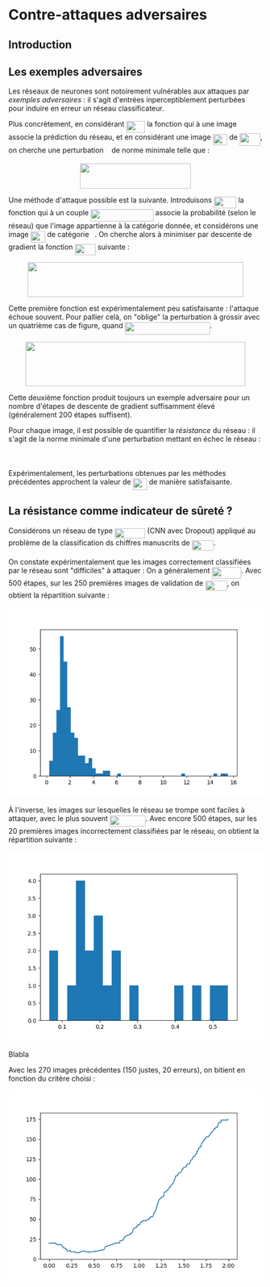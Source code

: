 # Contre-attaques adversaires

## Introduction

## Les exemples adversaires
Les réseaux de neurones sont notoirement vulnérables aux attaques par *exemples adversaires* : il s'agit d'entrées inperceptiblement perturbées pour induire en erreur un réseau classificateur.

Plus concrètement, en considérant <img src="https://rawgit.com/maxdinech/car-crash/master/svgs/d6e11b752ad953712a64bc8c88ba6b6a.svg?invert_in_darkmode" align=middle width=36.919905pt height=22.831379999999992pt/> la fonction qui à une image associe la prédiction du réseau, et en considérant une image <img src="https://rawgit.com/maxdinech/car-crash/master/svgs/179d2870187b498a3d368676c476d2c3.svg?invert_in_darkmode" align=middle width=28.52685pt height=21.683310000000006pt/> de <img src="https://rawgit.com/maxdinech/car-crash/master/svgs/5bee02fc7a8ca5372bb2192f7bb6a799.svg?invert_in_darkmode" align=middle width=41.002829999999996pt height=24.65759999999998pt/>, on cherche une perturbation <img src="https://rawgit.com/maxdinech/car-crash/master/svgs/89f2e0d2d24bcf44db73aab8fc03252c.svg?invert_in_darkmode" align=middle width=7.873024500000003pt height=14.155350000000013pt/> de norme minimale telle que :

<p align="center"><img src="https://rawgit.com/maxdinech/car-crash/master/svgs/174ec305bf2bff7a03422b142ec0864e.svg?invert_in_darkmode" align=middle width=219.58694999999997pt height=49.31553pt/></p>

Une méthode d'attaque possible est la suivante. Introduisons <img src="https://rawgit.com/maxdinech/car-crash/master/svgs/ada5d22dcf9db66090e7c98e48a2196c.svg?invert_in_darkmode" align=middle width=44.68233000000001pt height=22.831379999999992pt/> la fonction qui à un couple <img src="https://rawgit.com/maxdinech/car-crash/master/svgs/48f63ac3caedbe4ad874af62e676cbfb.svg?invert_in_darkmode" align=middle width=124.28921999999999pt height=24.65759999999998pt/> associe la probabilité (selon le réseau) que l'image appartienne à la catégorie donnée, et considérons une image <img src="https://rawgit.com/maxdinech/car-crash/master/svgs/179d2870187b498a3d368676c476d2c3.svg?invert_in_darkmode" align=middle width=28.52685pt height=21.683310000000006pt/> de catégorie <img src="https://rawgit.com/maxdinech/car-crash/master/svgs/3e18a4a28fdee1744e5e3f79d13b9ff6.svg?invert_in_darkmode" align=middle width=7.113876000000004pt height=14.155350000000013pt/>. On cherche alors à minimiser par descente de gradient la fonction <img src="https://rawgit.com/maxdinech/car-crash/master/svgs/412737f1db96536b7345d3593320d88d.svg?invert_in_darkmode" align=middle width=41.118825pt height=22.46574pt/> suivante :

<p align="center"><img src="https://rawgit.com/maxdinech/car-crash/master/svgs/2871ac7e396d5a4c24b491b283edb6a4.svg?invert_in_darkmode" align=middle width=428.3234999999999pt height=69.041775pt/></p>

Cette première fonction est expérimentalement peu satisfaisante : l'attaque échoue souvent. Pour pallier celà, on "oblige" la perturbation à grossir avec un quatrième cas de figure, quand <img src="https://rawgit.com/maxdinech/car-crash/master/svgs/563e25d8bdf05f1f9f015f13c49a8b21.svg?invert_in_darkmode" align=middle width=168.77470499999998pt height=24.65759999999998pt/>.

<p align="center"><img src="https://rawgit.com/maxdinech/car-crash/master/svgs/a6dd4c694e07d132e2ae279442b3739f.svg?invert_in_darkmode" align=middle width=436.5438pt height=88.76801999999999pt/></p>

Cette deuxième fonction produit toujours un exemple adversaire pour un nombre d'étapes de descente de gradient suffisamment élevé (généralement 200 étapes suffisent).

Pour chaque image, il est possible de quantifier la *résistance* du réseau : il s'agit de la norme minimale d'une perturbation mettant en échec le réseau :

<p align="center"><img src="https://rawgit.com/maxdinech/car-crash/master/svgs/b9a76c472a8e734d0bb1a242b4f8b356.svg?invert_in_darkmode" align=middle width=393.82694999999995pt height=16.438356pt/></p>

Expérimentalement, les perturbations obtenues par les méthodes précédentes approchent la valeur de <img src="https://rawgit.com/maxdinech/car-crash/master/svgs/b482c509424d573ea9b38bd47c807d5f.svg?invert_in_darkmode" align=middle width=27.96816pt height=22.46574pt/> de manière satisfaisante.

## La résistance comme indicateur de sûreté ?

Considérons un réseau de type <img src="https://rawgit.com/maxdinech/car-crash/master/svgs/61feaa69f87be5f87163b0ef43b33a43.svg?invert_in_darkmode" align=middle width=60.41046pt height=20.09139000000001pt/> (CNN avec Dropout) appliqué au problème de la classification ds chiffres manuscrits de <img src="https://rawgit.com/maxdinech/car-crash/master/svgs/328aebe52d5ae49b0a885beb672532f3.svg?invert_in_darkmode" align=middle width=43.15047pt height=20.09139000000001pt/>.

On constate expérimentalement que les images correctement classifiées par le réseau sont "difficiles" à attaquer : On a généralement <img src="https://rawgit.com/maxdinech/car-crash/master/svgs/a3a1d86d0e372d137485db55387dce19.svg?invert_in_darkmode" align=middle width=58.104915pt height=22.46574pt/>. Avec 500 étapes, sur les 250 premières images de validation de <img src="https://rawgit.com/maxdinech/car-crash/master/svgs/328aebe52d5ae49b0a885beb672532f3.svg?invert_in_darkmode" align=middle width=43.15047pt height=20.09139000000001pt/>, on obtient la répartition suivante :

![Histogramme 1](images/hist_1.png)

À l'inverse, les images sur lesquelles le réseau se trompe sont faciles à attaquer, avec le plus souvent <img src="https://rawgit.com/maxdinech/car-crash/master/svgs/8465fd591d6c57b78a48087f5fe9e85b.svg?invert_in_darkmode" align=middle width=70.890435pt height=22.46574pt/>. Avec encore 500 étapes, sur les 20 premières images incorrectement classifiées par le réseau, on obtient la répartition suivante :

![Histogramme 1](images/hist_2.png)

Blabla

Avec les 270 images précédentes (150 justes, 20 erreurs), on bitient en fonction du critère choisi :

![Critère](images/critere.png)